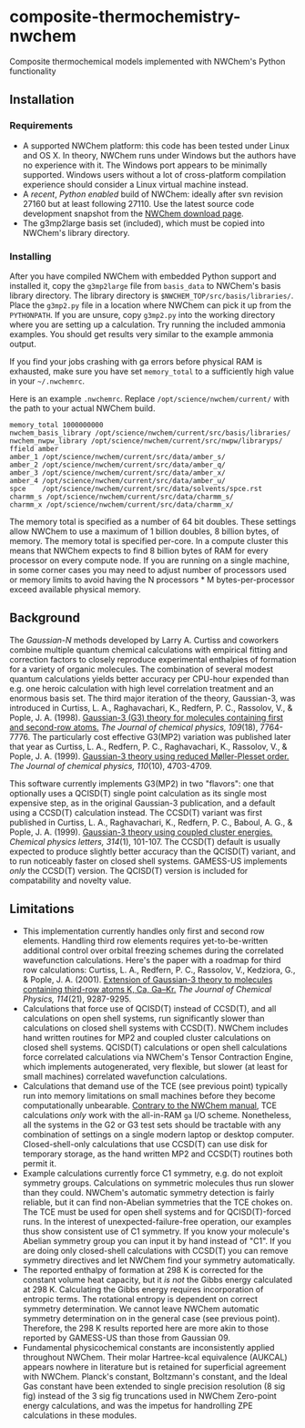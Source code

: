 # composite-thermochemistry-nwchem
Composite thermochemical models implemented with NWChem's Python functionality

## Installation

### Requirements

* A supported NWChem platform: this code has been tested under Linux and OS X. In theory, NWChem runs under Windows but the authors have no experience with it. The Windows port appears to be minimally supported. Windows users without a lot of cross-platform compilation experience should consider a Linux virtual machine instead.
* A _recent_, _Python enabled_ build of NWChem: ideally after svn revision 27160 but at least following 27110. Use the latest source code development snapshot from the [NWChem download page](http://www.nwchem-sw.org/index.php/Download).
* The g3mp2large basis set (included), which must be copied into NWChem's library directory.

### Installing

After you have compiled NWChem with embedded Python support and installed it, copy the `g3mp2large` file from `basis_data` to NWChem's basis library directory. The library directory is `$NWCHEM_TOP/src/basis/libraries/`. Place the `g3mp2.py` file in a location where NWChem can pick it up from the `PYTHONPATH`. If you are unsure, copy `g3mp2.py` into the working directory where you are setting up a calculation. Try running the included ammonia examples. You should get results very similar to the example ammonia output.

If you find your jobs crashing with ga errors before physical RAM is exhausted, make sure you have set `memory_total` to a sufficiently high value in your `~/.nwchemrc`.
 
Here is an example `.nwchemrc`. Replace `/opt/science/nwchem/current/` with the path to your actual NWChem build.

```
memory_total 1000000000
nwchem_basis_library /opt/science/nwchem/current/src/basis/libraries/
nwchem_nwpw_library /opt/science/nwchem/current/src/nwpw/libraryps/
ffield amber
amber_1 /opt/science/nwchem/current/src/data/amber_s/
amber_2 /opt/science/nwchem/current/src/data/amber_q/
amber_3 /opt/science/nwchem/current/src/data/amber_x/
amber_4 /opt/science/nwchem/current/src/data/amber_u/
spce    /opt/science/nwchem/current/src/data/solvents/spce.rst
charmm_s /opt/science/nwchem/current/src/data/charmm_s/
charmm_x /opt/science/nwchem/current/src/data/charmm_x/
```

The memory total is specified as a number of 64 bit doubles. These settings allow NWChem to use a maximum of 1 billion doubles, 8 billion bytes, of memory. The memory total is specified per-core. In a compute cluster this means that NWChem expects to find 8 billion bytes of RAM for every processor on every compute node. If you are running on a single machine, in some corner cases you may need to adjust number of processors used or memory limits to avoid having the N processors * M bytes-per-processor exceed available physical memory.

## Background

The _Gaussian-N_ methods developed by Larry A. Curtiss and coworkers combine multiple quantum chemical calculations with empirical fitting and correction factors to closely reproduce experimental enthalpies of formation for a variety of organic molecules. The combination of several modest quantum calculations yields better accuracy per CPU-hour expended than e.g. one heroic calculation with high level correlation treatment and an enormous basis set. The third major iteration of the theory, Gaussian-3, was introduced in Curtiss, L. A., Raghavachari, K., Redfern, P. C., Rassolov, V., & Pople, J. A. (1998). [Gaussian-3 (G3) theory for molecules containing first and second-row atoms.](http://scitation.aip.org/content/aip/journal/jcp/109/18/10.1063/1.477422) _The Journal of chemical physics, 109_(18), 7764-7776. The particularly cost effective G3(MP2) variation was published later that year as Curtiss, L. A., Redfern, P. C., Raghavachari, K., Rassolov, V., & Pople, J. A. (1999). [Gaussian-3 theory using reduced Møller-Plesset order.](http://scitation.aip.org/content/aip/journal/jcp/110/10/10.1063/1.478385) _The Journal of chemical physics, 110_(10), 4703-4709.

This software currently implements G3(MP2) in two "flavors": one that optionally uses a QCISD(T) single point calculation as its single most expensive step, as in the original Gaussian-3 publication, and a default using a CCSD(T) calculation instead. The CCSD(T) variant was first published in Curtiss, L. A., Raghavachari, K., Redfern, P. C., Baboul, A. G., & Pople, J. A. (1999). [Gaussian-3 theory using coupled cluster energies.](http://www.sciencedirect.com/science/article/pii/S0009261499011264) _Chemical physics letters, 314_(1), 101-107. The CCSD(T) default is usually expected to produce slightly better accuracy than the QCISD(T) variant, and to run noticeably faster on closed shell systems. GAMESS-US implements _only_ the CCSD(T) version. The QCISD(T) version is included for compatability and novelty value.

## Limitations

* This implementation currently handles only first and second row elements. Handling third row elements requires yet-to-be-written additional control over orbital freezing schemes during the correlated wavefunction calculations. Here's the paper with a roadmap for third row calculations: Curtiss, L. A., Redfern, P. C., Rassolov, V., Kedziora, G., & Pople, J. A. (2001). [Extension of Gaussian-3 theory to molecules containing third-row atoms K, Ca, Ga–Kr.](http://scitation.aip.org/content/aip/journal/jcp/114/21/10.1063/1.1366337) _The Journal of Chemical Physics, 114_(21), 9287-9295.
* Calculations that force use of QCISD(T) instead of CCSD(T), and all calculations on open shell systems, run significantly slower than calculations on closed shell systems with CCSD(T). NWChem includes hand written routines for MP2 and coupled cluster calculations on closed shell systems. QCISD(T) calculations or open shell calculations force correlated calculations via NWChem's Tensor Contraction Engine, which implements autogenerated, very flexible, but slower (at least for small machines) correlated wavefunction calculations.
* Calculations that demand use of the TCE (see previous point) typically run into memory limitations on small machines before they become computationally unbearable. [Contrary to the NWChem manual](http://www.nwchem-sw.org/index.php/Release65:TCE#IO_--_parallel_I.2FO_scheme), TCE calculations _only_ work with the all-in-RAM `ga` I/O scheme. Nonetheless, all the systems in the G2 or G3 test sets should be tractable with any combination of settings on a single modern laptop or desktop computer. Closed-shell-only calculations that use CCSD(T) can use disk for temporary storage, as the hand written MP2 and CCSD(T) routines both permit it.
* Example calculations currently force C1 symmetry, e.g. do not exploit symmetry groups. Calculations on symmetric molecules thus run slower than they could. NWChem's automatic symmetry detection is fairly reliable, but it can find non-Abelian symmetries that the TCE chokes on. The TCE must be used for open shell systems and for QCISD(T)-forced runs. In the interest of unexpected-failure-free operation, our examples thus show consistent use of C1 symmetry. If you know your molecule's Abelian symmetry group you can input it by hand instead of "C1". If you are doing only closed-shell calculations with CCSD(T) you can remove symmetry directives and let NWChem find your symmetry automatically.
* The reported enthalpy of formation at 298 K is corrected for the constant volume heat capacity, but it _is not_ the Gibbs energy calculated at 298 K. Calculating the Gibbs energy requires incorporation of entropic terms. The rotational entropy is dependent on correct symmetry determination. We cannot leave NWChem automatic symmetry determination on in the general case (see previous point). Therefore, the 298 K results reported here are more akin to those reported by GAMESS-US than those from Gaussian 09.
* Fundamental physicochemical constants are inconsistently applied throughout NWChem.  Their molar Hartree-kcal equivalence (AUKCAL) appears nowhere in literature but is retained for superficial agreement with NWChem.  Planck's constant, Boltzmann's constant, and the Ideal Gas constant have been extended to single precision resolution (8 sig fig) instead of the 3 sig fig truncations used in NWChem Zero-point energy calculations, and was the impetus for handrolling ZPE calculations in these modules.
